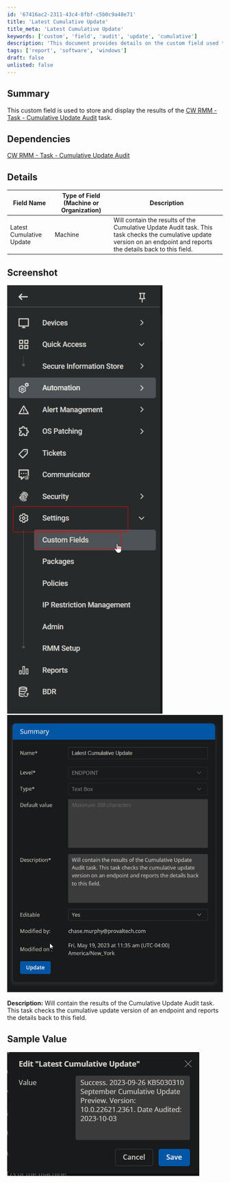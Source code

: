 ```yaml
---
id: '67416ac2-2311-43c4-8fbf-c5b0c9a48e71'
title: 'Latest Cumulative Update'
title_meta: 'Latest Cumulative Update'
keywords: ['custom', 'field', 'audit', 'update', 'cumulative']
description: 'This document provides details on the custom field used to store and display the results of the Cumulative Update Audit task in ConnectWise RMM. It includes information about the field type, dependencies, and sample values.'
tags: ['report', 'software', 'windows']
draft: false
unlisted: false
---
```


## Summary

This custom field is used to store and display the results of the [CW RMM - Task - Cumulative Update Audit](<../tasks/Cumulative Update Audit.md>) task.

## Dependencies

[CW RMM - Task - Cumulative Update Audit](<../tasks/Cumulative Update Audit.md>)

## Details

| Field Name                | Type of Field (Machine or Organization) | Description                                                                                                                                           |
|---------------------------|-----------------------------------------|-------------------------------------------------------------------------------------------------------------------------------------------------------|
| Latest Cumulative Update   | Machine                                 | Will contain the results of the Cumulative Update Audit task. This task checks the cumulative update version on an endpoint and reports the details back to this field. |

## Screenshot

![Screenshot 1](../../../static/img/Latest-Cumulative-Update/image_1.png)
![Screenshot 2](../../../static/img/Latest-Cumulative-Update/image_2.png)

**Description:** Will contain the results of the Cumulative Update Audit task. This task checks the cumulative update version of an endpoint and reports the details back to this field.

## Sample Value

![Sample Value](../../../static/img/Latest-Cumulative-Update/image_3.png)




